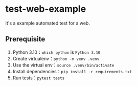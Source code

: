 # test-web-example
It's a example automated test for a web. 

## Prerequisite
1. Python 3.10：`which python` is `Python 3.10`
1. Create virtualenv：`python -m venv .venv`
1. Use the virtual env：`source .venv/bin/activate`
1. Install dependencies：`pip install -r requirements.txt`
1. Run tests：`pytest tests`